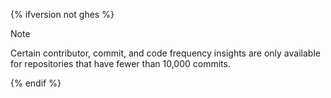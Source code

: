 {% ifversion not ghes %}

> [!NOTE]
> Certain contributor, commit, and code frequency insights are only available for repositories that have fewer than 10,000 commits.

{% endif %}

